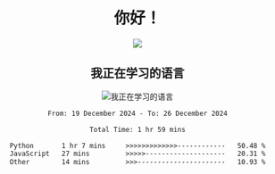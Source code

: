 <div align="center">
<h1>你好！</h1>
  
<a href="https://github.com/ikun0014">
    <img align="center" src="https://github-readme-stats-sigma-five.vercel.app/api?username=ikun0014&include_all_commits=true&show_icons=true&count_private=true&locale=cn&bg_color=0,EC6C6C,FFD479,FFFC79,73FA79,73FDFF,D783FF" />
  </a>
</div>

<div align="center">
<h2>我正在学习的语言</h2>
  
![我正在学习的语言](https://skillicons.dev/icons?i=python,nodejs,vue,html)

</div>

<div align="center">
<!--START_SECTION:waka-->

```txt
From: 19 December 2024 - To: 26 December 2024

Total Time: 1 hr 59 mins

Python       1 hr 7 mins     >>>>>>>>>>>>>------------   50.48 %
JavaScript   27 mins         >>>>>--------------------   20.31 %
Other        14 mins         >>>----------------------   10.93 %
```

<!--END_SECTION:waka-->

</div>
